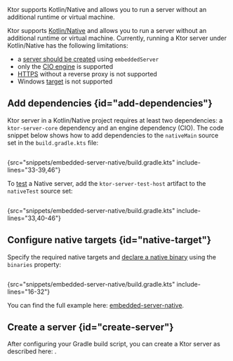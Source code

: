 [//]: # (title: Native server)

<tldr>
<var name="example_name" value="embedded-server-native"/>
<include from="lib.topic" element-id="download_example"/>
</tldr>

<link-summary>
Ktor supports Kotlin/Native and allows you to run a server without an additional runtime or virtual machine.
</link-summary>

Ktor supports [Kotlin/Native](https://kotlinlang.org/docs/native-overview.html) and allows you to run a server without an additional runtime or virtual machine. Currently, running a Ktor server under Kotlin/Native has the following limitations:
* a [server should be created](create_server.topic) using `embeddedServer`
* only the [CIO engine](Engines.md) is supported
* [HTTPS](ssl.md) without a reverse proxy is not supported
* Windows [target](supported-platforms.md) is not supported

<include from="http-client_engines.md" element-id="newmm-note"/>




## Add dependencies {id="add-dependencies"}

Ktor server in a Kotlin/Native project requires at least two dependencies: a `ktor-server-core` dependency and an engine dependency (CIO). The code snippet below shows how to add dependencies to the `nativeMain` source set in the `build.gradle.kts` file:

```kotlin
```
{src="snippets/embedded-server-native/build.gradle.kts" include-lines="33-39,46"}

To [test](Testing.md) a Native server, add the `ktor-server-test-host` artifact to the `nativeTest` source set:

```kotlin
```
{src="snippets/embedded-server-native/build.gradle.kts" include-lines="33,40-46"}

## Configure native targets {id="native-target"}

Specify the required native targets and [declare a native binary](https://kotlinlang.org/docs/mpp-build-native-binaries.html) using the `binaries` property:

```kotlin
```
{src="snippets/embedded-server-native/build.gradle.kts" include-lines="16-32"}

You can find the full example here: [embedded-server-native](https://github.com/ktorio/ktor-documentation/tree/%ktor_version%/codeSnippets/snippets/embedded-server-native).

## Create a server {id="create-server"}

After configuring your Gradle build script, you can create a Ktor server as described here: [](create_server.topic).


